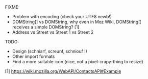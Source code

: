 FIXME:
- Problem with encoding (check your UTF8 newb!)
- DOMString[] vs DOMString, why even in Moz Wiki, DOMString[] receives a simple DOMString? [1]
- Address vs Street vs Street 1 vs Street 2

TODO:
- Design (schniarf, screunf, schniouf !)
- Other import formats
- Find a more suitable icon (nice, not a pixel-crapy-thing to resize)

[1] https://wiki.mozilla.org/WebAPI/ContactsAPI#Example
